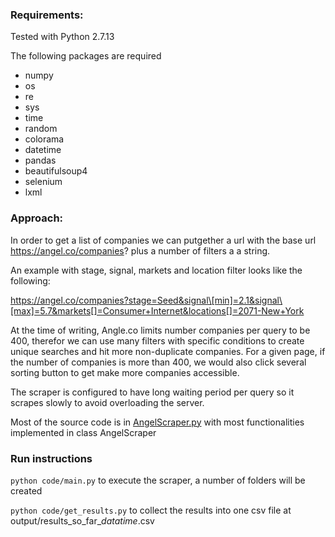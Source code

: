 
### Requirements:

Tested with Python 2.7.13

The following packages are required
* numpy
* os
* re
* sys
* time
* random
* colorama
* datetime
* pandas
* beautifulsoup4
* selenium
* lxml


### Approach:

In order to get a list of companies we can putgether a url with the base url https://angel.co/companies? 
plus a number of filters a a string.

An example with stage, signal, markets and location filter looks like the following:

https://angel.co/companies?stage=Seed&signal\[min]=2.1&signal\[max]=5.7&markets[]=Consumer+Internet&locations[]=2071-New+York

At the time of writing, Angle.co limits number companies per query to be 400, 
therefor we can use many filters with specific conditions to create unique searches and 
hit more non-duplicate companies. For a given page, if the number of companies is more than 400, we would also
click several sorting button to get make more companies accessible.

The scraper is configured to have long waiting period per query so it scrapes slowly
 to avoid overloading the server.
 
Most of the source code is in [AngelScraper.py](code/AngelScraper.py) with most functionalities implemented
in class AngelScraper

### Run instructions

```python code/main.py``` to execute the scraper, a number of folders will be created

```python code/get_results.py``` to collect the results into one csv file at output/results_so_far_$datatime$.csv

